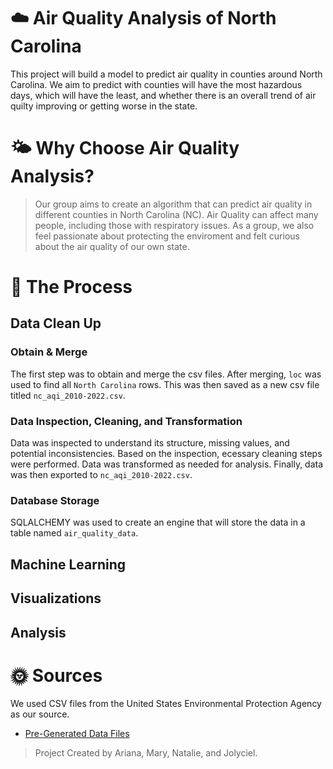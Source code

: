 # ☁️ Air Quality Analysis of North Carolina
This project will build a model to predict air quality in counties around North Carolina. We aim to predict with counties will have the most hazardous days, which will have the least, and whether there is an overall trend of air quilty improving or getting worse in the state.

# 🌤️ Why Choose Air Quality Analysis?
> Our group aims to create an algorithm that can predict air quality in different counties in North Carolina (NC). Air Quality can affect many people, including those with respiratory issues. As a group, we also feel passionate about protecting the enviroment and felt curious about the air quality of our own state. 

# 🌙 The Process

## Data Clean Up
### Obtain & Merge
The first step was to obtain and merge the csv files. After merging, `loc` was used to find all `North Carolina` rows. This was then saved as a new csv file titled `nc_aqi_2010-2022.csv`.
### Data Inspection, Cleaning, and Transformation
Data was inspected to understand its structure, missing values, and potential inconsistencies. Based on the inspection, ecessary cleaning steps were performed. Data was transformed as needed for analysis. Finally, data was then exported to `nc_aqi_2010-2022.csv`.
### Database Storage
SQLALCHEMY was used to create an engine that will store the data in a table named `air_quality_data`.

## Machine Learning

## Visualizations

## Analysis

# 🌞 Sources
We used CSV files from the United States Environmental Protection Agency as our source.
- [Pre-Generated Data Files](https://aqs.epa.gov/aqsweb/airdata/download_files.html#Annual)

> Project Created by Ariana, Mary, Natalie, and Jolyciel.
